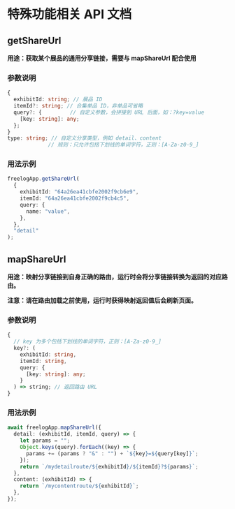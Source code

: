 ﻿

# 特殊功能相关 API 文档

## getShareUrl

**用途：获取某个展品的通用分享链接，需要与 mapShareUrl 配合使用**

### 参数说明

```ts
{
  exhibitId: string; // 展品 ID
  itemId?: string; // 合集单品 ID，非单品可省略
  query?: {         // 自定义参数，会拼接到 URL 后面，如：?key=value
    [key: string]: any;
  };
}
type: string; // 自定义分享类型，例如 detail、content
             // 规则：只允许包括下划线的单词字符，正则：[A-Za-z0-9_]
```

### 用法示例

```ts
freelogApp.getShareUrl(
  {
    exhibitId: "64a26ea41cbfe2002f9cb6e9",
    itemId: "64a26ea41cbfe2002f9cb4c5",
    query: {
      name: "value",
    },
  },
  "detail"
);
```


## mapShareUrl

**用途：映射分享链接到自身正确的路由，运行时会将分享链接转换为返回的对应路由。**

**注意：请在路由加载之前使用，运行时获得映射返回值后会刷新页面。**

### 参数说明

```ts
{
  // key 为多个包括下划线的单词字符，正则：[A-Za-z0-9_]
  key?: (
    exhibitId: string,
    itemId: string,
    query: {
      [key: string]: any;
    }
  ) => string; // 返回路由 URL
}
```

### 用法示例

```ts
await freelogApp.mapShareUrl({
  detail: (exhibitId, itemId, query) => {
    let params = "";
    Object.keys(query).forEach((key) => {
      params += (params ? "&" : "") + `${key}=${query[key]}`;
    });
    return `/mydetailroute/${exhibitId}/${itemId}?${params}`;
  },
  content: (exhibitId) => {
    return `/mycontentroute/${exhibitId}`;
  },
});
```
